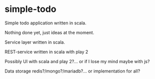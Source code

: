 simple-todo
===========

Simple todo application written in scala.

Nothing done yet, just ideas at the moment.

Service layer written in scala.

REST-service written in scala with play 2

Possibly UI with scala and play 2?... or if I lose my mind maybe with js?

Data storage redis?/mongo?/mariadb?... or implementation for all?
